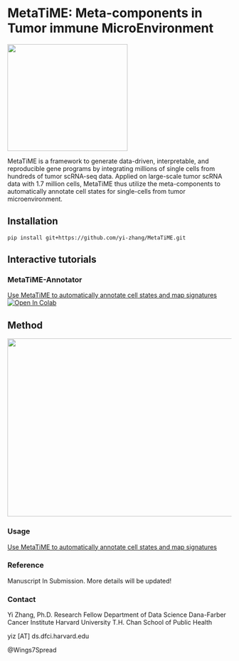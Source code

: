 # MetaTiME: Meta-components in Tumor immune MicroEnvironment
<p align="left"><img src="https://github.com/yi-zhang/MetaTiME/blob/main/docs/source/_static/img/logo.png" width="270" height="240"></p>

MetaTiME is a framework to generate data-driven, interpretable, and reproducible gene programs by integrating millions of single cells from hundreds of tumor scRNA-seq data. Applied on large-scale tumor scRNA data with 1.7 million cells, MetaTiME thus utilize the meta-components to automatically annotate cell states for single-cells from tumor microenvironment.  

## Installation
`pip install git+https://github.com/yi-zhang/MetaTiME.git`

## Interactive tutorials
### MetaTiME-Annotator
[Use MetaTiME to automatically annotate cell states and map signatures ![Open In Colab](https://colab.research.google.com/assets/colab-badge.svg)](https://colab.research.google.com/github/yi-zhang/MetaTiME/blob/main/docs/notebooks/metatime_annotator.ipynb)


## Method 
<p align="left"><img src="https://github.com/yi-zhang/MetaTiME/blob/main/docs/source/_static/img/fig1.png" width="700" height="400"></p>


### Usage
[Use MetaTiME to automatically annotate cell states and map signatures](https://github.com/yi-zhang/MetaTiME/blob/main/docs/notebooks/metatime_annotator.ipynb)


### Reference
Manuscript In Submission. More details will be updated!

### Contact


Yi Zhang, Ph.D.
Research Fellow
Department of Data Science
Dana-Farber Cancer Institute
Harvard University T.H. Chan School of Public Health

yiz [AT] ds.dfci.harvard.edu

@Wings7Spread
